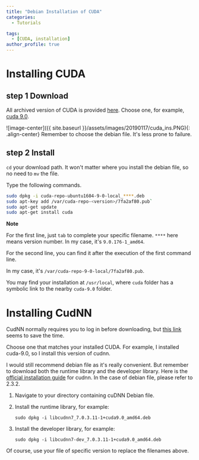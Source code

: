 ```yaml
---
title: "Debian Installation of CUDA"
categories:
  - Tutorials

tags:
  - [CUDA, installation]
author_profile: true
---
```

# Installing CUDA
## step 1 Download
All archived version of CUDA is provided [here](https://developer.nvidia.com/cuda-toolkit-archive). Choose one, for example, [cuda 9.0](https://developer.nvidia.com/cuda-90-download-archive).

![image-center]({{ site.baseurl }}/assets/images/20190117/cuda_ins.PNG){: .align-center}
Remember to choose the debian file. It's less prone to failure.
## step 2 Install
`cd` your download path. It won't matter where you install the debian file, so no need to `mv` the file.

Type the following commands.
```bash
sudo dpkg -i cuda-repo-ubuntu1604-9-0-local_****.deb
sudo apt-key add /var/cuda-repo-<version>/7fa2af80.pub`
sudo apt-get update
sudo apt-get install cuda
```
**Note**

For the first line, just `tab` to complete your specific filename. `****` here means version number. In my case, it's `9.0.176-1_amd64`.

For the second line, you can find it after the execution of the first command line.

In my case, it's `/var/cuda-repo-9-0-local/7fa2af80.pub`.

You may find your installation at `/usr/local`, where `cuda` folder has a symbolic link to the nearby `cuda-9.0` folder.

# Installing CudNN
CudNN normally requires you to log in before downloading, but [this link](https://developer.nvidia.com/rdp/cudnn-archive) seems to save the time.

Choose one that matches your installed CUDA. For example, I installed cuda-9.0, so I install this version of cudnn.

I would still recommend debian file as it's really convenient. But remember to download both the runtime library and the developer library. Here is the [official installation guide](http://docs.nvidia.com/deeplearning/sdk/cudnn-install/index.html) for cudnn. In the case of debian file, please refer to 2.3.2.

1.  Navigate to your  <cudnnpath>  directory containing cuDNN Debian file.
2.  Install the runtime library, for example:
    
    `sudo dpkg -i libcudnn7_7.0.3.11-1+cuda9.0_amd64.deb`
    
3.  Install the developer library, for example:
    
    `sudo dpkg -i libcudnn7-dev_7.0.3.11-1+cuda9.0_amd64.deb`

Of course, use your file of specific version to replace the filenames above.
<!--stackedit_data:
eyJoaXN0b3J5IjpbLTE4NTIxMzM5OTFdfQ==
-->